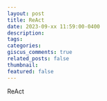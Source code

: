 ```yaml
---
layout: post
title: ReAct
date: 2023-09-xx 11:59:00-0400
description:
tags:
categories:
giscus_comments: true
related_posts: false
thumbnail:
featured: false
---
```


ReAct
